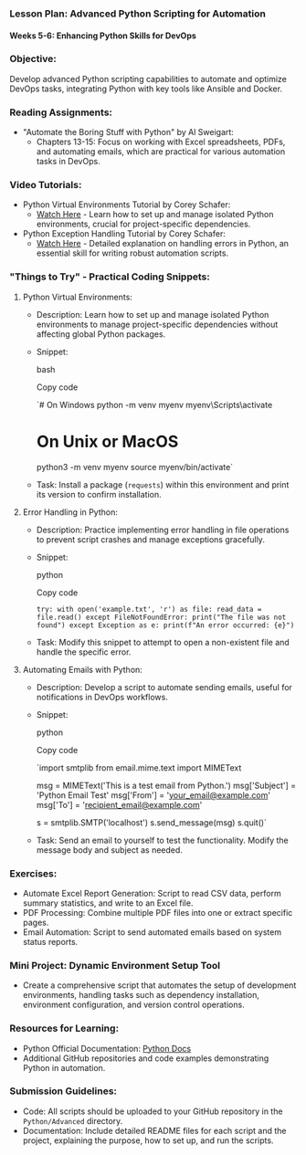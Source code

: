 ### Lesson Plan: Advanced Python Scripting for Automation

#### Weeks 5-6: Enhancing Python Skills for DevOps

### Objective:

Develop advanced Python scripting capabilities to automate and optimize DevOps tasks, integrating Python with key tools like Ansible and Docker.

### Reading Assignments:

-   "Automate the Boring Stuff with Python" by Al Sweigart:
    -   Chapters 13-15: Focus on working with Excel spreadsheets, PDFs, and automating emails, which are practical for various automation tasks in DevOps.

### Video Tutorials:

-   Python Virtual Environments Tutorial by Corey Schafer:
    -   [Watch Here](https://www.youtube.com/watch?v=N5vscPTWKOk) - Learn how to set up and manage isolated Python environments, crucial for project-specific dependencies.
-   Python Exception Handling Tutorial by Corey Schafer:
    -   [Watch Here](https://www.youtube.com/watch?v=NIWwJbo-9_8) - Detailed explanation on handling errors in Python, an essential skill for writing robust automation scripts.

### "Things to Try" - Practical Coding Snippets:

1.  Python Virtual Environments:

    -   Description: Learn how to set up and manage isolated Python environments to manage project-specific dependencies without affecting global Python packages.
    -   Snippet:

        bash

        Copy code

        `# On Windows
        python -m venv myenv
        myenv\Scripts\activate

        # On Unix or MacOS
        python3 -m venv myenv
        source myenv/bin/activate`

    -   Task: Install a package (`requests`) within this environment and print its version to confirm installation.
2.  Error Handling in Python:

    -   Description: Practice implementing error handling in file operations to prevent script crashes and manage exceptions gracefully.
    -   Snippet:

        python

        Copy code

        `try:
            with open('example.txt', 'r') as file:
                read_data = file.read()
        except FileNotFoundError:
            print("The file was not found")
        except Exception as e:
            print(f"An error occurred: {e}")`

    -   Task: Modify this snippet to attempt to open a non-existent file and handle the specific error.
3.  Automating Emails with Python:

    -   Description: Develop a script to automate sending emails, useful for notifications in DevOps workflows.
    -   Snippet:

        python

        Copy code

        `import smtplib
        from email.mime.text import MIMEText

        msg = MIMEText('This is a test email from Python.')
        msg['Subject'] = 'Python Email Test'
        msg['From'] = 'your_email@example.com'
        msg['To'] = 'recipient_email@example.com'

        s = smtplib.SMTP('localhost')
        s.send_message(msg)
        s.quit()`

    -   Task: Send an email to yourself to test the functionality. Modify the message body and subject as needed.

### Exercises:

-   Automate Excel Report Generation: Script to read CSV data, perform summary statistics, and write to an Excel file.
-   PDF Processing: Combine multiple PDF files into one or extract specific pages.
-   Email Automation: Script to send automated emails based on system status reports.

### Mini Project: Dynamic Environment Setup Tool

-   Create a comprehensive script that automates the setup of development environments, handling tasks such as dependency installation, environment configuration, and version control operations.

### Resources for Learning:

-   Python Official Documentation: [Python Docs](https://docs.python.org/3/)
-   Additional GitHub repositories and code examples demonstrating Python in automation.

### Submission Guidelines:

-   Code: All scripts should be uploaded to your GitHub repository in the `Python/Advanced` directory.
-   Documentation: Include detailed README files for each script and the project, explaining the purpose, how to set up, and run the scripts.